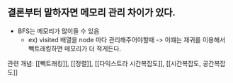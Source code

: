 
## 결론부터 말하자면 메모리 관리 차이가 있다.

- BFS는 메모리가 많이들 수 있음
	- ex) visited 배열을 node 마다 관리해주어야할때 -> 이떄는 재귀를 이용해서 빽트래킹하면 메모리가 더 적게든다.

관련 개념: [[빽트래킹]], [[정렬]], [[다익스트라 시간복잡도]], [[시간복잡도, 공간복잡도]] 